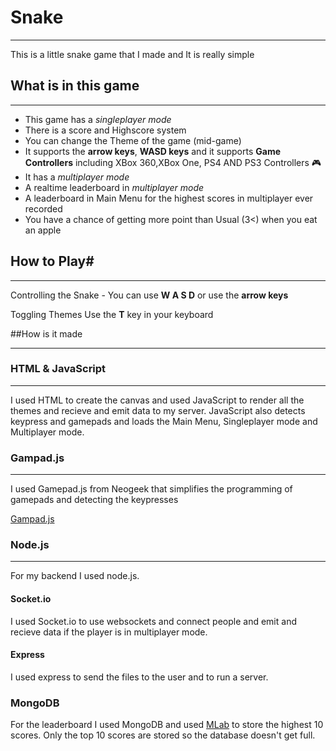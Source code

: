 # Snake
___
This is a little snake game that I made and It is really simple

## What is in this game
___
- This game has a _singleplayer mode_
- There is a score and Highscore system
- You can change the Theme of the game (mid-game)
- It supports the __arrow keys__, __WASD keys__ and it supports __Game Controllers__ including XBox 360,XBox One, PS4 AND PS3 Controllers 🎮
- It has a _multiplayer mode_
- A realtime leaderboard in _multiplayer mode_
- A leaderboard in Main Menu for the highest scores in multiplayer ever recorded
- You have a chance of getting more point than Usual (3<) when you eat an apple

## How to Play#
___
Controlling the Snake - You can use
__W A S D__ or use the __arrow keys__

Toggling Themes
Use the __T__ key in your keyboard


##How is it made
___
### HTML & JavaScript
___
I used HTML to create the canvas and used JavaScript to render all the themes and recieve and emit data to my server. JavaScript also detects keypress and gamepads and loads the Main Menu, Singleplayer mode and Multiplayer mode.

### Gampad.js
___
I used Gamepad.js from Neogeek that simplifies the programming of gamepads and detecting the keypresses

[Gampad.js](https://github.com/neogeek/gamepad.js)

### Node.js
___
For my backend I used node.js.
#### Socket.io
I used Socket.io to use websockets and connect people and emit and recieve data if the player is in multiplayer mode.
#### Express
I used express to send the files to the user and to run a server.

### MongoDB
For the leaderboard I used MongoDB and used [MLab](https://mlab.com) to store the highest 10 scores. Only the top 10 scores are stored so the database doesn't get full.

